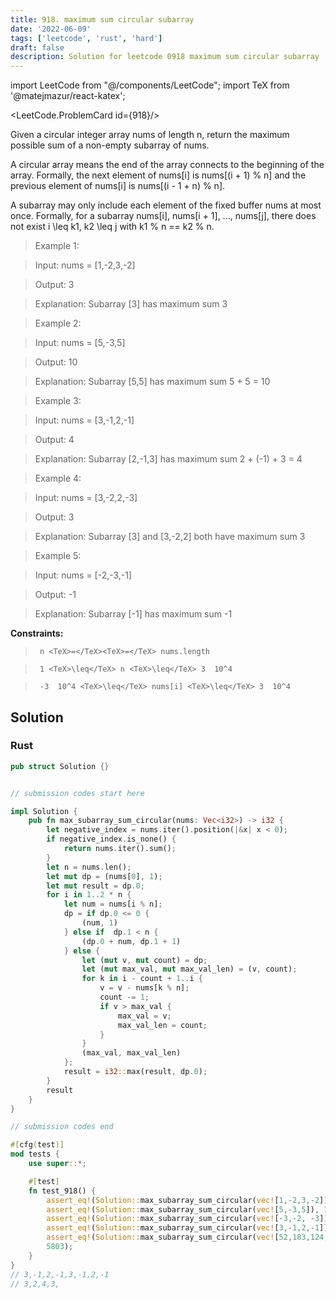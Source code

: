 ```yaml
---
title: 918. maximum sum circular subarray
date: '2022-06-09'
tags: ['leetcode', 'rust', 'hard']
draft: false
description: Solution for leetcode 0918 maximum sum circular subarray
---
```

import LeetCode from "@/components/LeetCode";
import TeX from '@matejmazur/react-katex';

<LeetCode.ProblemCard id={918}/>
 

  Given a circular integer array nums of length n, return the maximum possible sum of a non-empty subarray of nums.

  A circular array means the end of the array connects to the beginning of the array. Formally, the next element of nums[i] is nums[(i + 1) % n] and the previous element of nums[i] is nums[(i - 1 + n) % n].

  A subarray may only include each element of the fixed buffer nums at most once. Formally, for a subarray nums[i], nums[i + 1], ..., nums[j], there does not exist i <TeX>\leq</TeX> k1, k2 <TeX>\leq</TeX> j with k1 % n <TeX>=</TeX><TeX>=</TeX> k2 % n.

   

 >   Example 1:

  

 >   Input: nums <TeX>=</TeX> [1,-2,3,-2]

 >   Output: 3

 >   Explanation: Subarray [3] has maximum sum 3

  

 >   Example 2:

  

 >   Input: nums <TeX>=</TeX> [5,-3,5]

 >   Output: 10

 >   Explanation: Subarray [5,5] has maximum sum 5 + 5 <TeX>=</TeX> 10

  

 >   Example 3:

  

 >   Input: nums <TeX>=</TeX> [3,-1,2,-1]

 >   Output: 4

 >   Explanation: Subarray [2,-1,3] has maximum sum 2 + (-1) + 3 <TeX>=</TeX> 4

  

 >   Example 4:

  

 >   Input: nums <TeX>=</TeX> [3,-2,2,-3]

 >   Output: 3

 >   Explanation: Subarray [3] and [3,-2,2] both have maximum sum 3

  

 >   Example 5:

  

 >   Input: nums <TeX>=</TeX> [-2,-3,-1]

 >   Output: -1

 >   Explanation: Subarray [-1] has maximum sum -1

  

   

  **Constraints:**

  

 >   	n <TeX>=</TeX><TeX>=</TeX> nums.length

 >   	1 <TeX>\leq</TeX> n <TeX>\leq</TeX> 3  10^4

 >   	-3  10^4 <TeX>\leq</TeX> nums[i] <TeX>\leq</TeX> 3  10^4


## Solution
### Rust
```rust
pub struct Solution {}


// submission codes start here

impl Solution {
    pub fn max_subarray_sum_circular(nums: Vec<i32>) -> i32 {
        let negative_index = nums.iter().position(|&x| x < 0);
        if negative_index.is_none() {
            return nums.iter().sum();
        }
        let n = nums.len();
        let mut dp = (nums[0], 1);
        let mut result = dp.0;
        for i in 1..2 * n {
            let num = nums[i % n];
            dp = if dp.0 <= 0 {
                (num, 1)
            } else if  dp.1 < n {
                (dp.0 + num, dp.1 + 1)
            } else {
                let (mut v, mut count) = dp;
                let (mut max_val, mut max_val_len) = (v, count);
                for k in i - count + 1..i {
                    v = v - nums[k % n];
                    count -= 1;
                    if v > max_val {
                        max_val = v;
                        max_val_len = count;
                    }
                }
                (max_val, max_val_len)
            };
            result = i32::max(result, dp.0);
        }
        result
    }
}

// submission codes end

#[cfg(test)]
mod tests {
    use super::*;

    #[test]
    fn test_918() {
        assert_eq!(Solution::max_subarray_sum_circular(vec![1,-2,3,-2]), 3);
        assert_eq!(Solution::max_subarray_sum_circular(vec![5,-3,5]), 10);
        assert_eq!(Solution::max_subarray_sum_circular(vec![-3,-2, -3]), -2);
        assert_eq!(Solution::max_subarray_sum_circular(vec![3,-1,2,-1]), 4);
        assert_eq!(Solution::max_subarray_sum_circular(vec![52,183,124,154,-170,-191,-240,107,-178,171,75,186,-125,61,-298,284,21,-73,-294,253,146,248,-248,127,26,289,118,-22,-300,26,-116,-113,-44,29,252,-278,47,254,-106,246,-275,42,257,15,96,-298,-69,-104,-239,-95,-4,76,-202,156,-14,-178,188,-84,78,-195,-125,28,109,125,-25,-53,58,287,55,-296,198,281,53,-160,146,298,25,-41,-3,27,-242,169,287,-281,19,91,213,115,211,-218,124,-25,-272,278,296,-177,-166,-192,97,-49,-25,168,-81,6,-94,267,293,146,-1,-258,256,283,-156,197,28,78,267,-151,-230,-66,100,-94,-66,-123,121,-214,-182,187,65,-186,215,273,243,-99,-76,178,59,190,279,300,217,67,-117,170,163,153,-37,-147,-251,296,-176,117,68,258,-159,-300,-36,-91,-60,195,-293,-116,208,175,-100,-97,188,79,-270,80,100,211,112,264,-217,-142,5,105,171,-264,-247,138,275,227,-86,30,-219,153,10,-66,267,22,-56,-70,-234,-66,89,182,110,-146,162,-48,-201,-240,-225,-15,-275,129,-117,28,150,84,-264,249,-85,70,-140,-259,26,162,5,-203,143,184,101,140,207,131,177,274,-178,-79,14,-36,104,52,31,257,273,-52,74,276,104,-133,-255,188,-252,229,200,-74,-39,-250,142,-201,-196,-43,-40,255,-149,-299,-197,-175,-96,-155,-196,-24,12,79,71,-144,-59,-120,227,-256,-163,-297,116,286,-283,-31,-221,-41,121,-170,160,205,8,88,25,-272,-107,292,-180,299,94,-97,-81,-134,37,238]), 
        5803);
    }
}
// 3,-1,2,-1,3,-1,2,-1
// 3,2,4,3,



```
